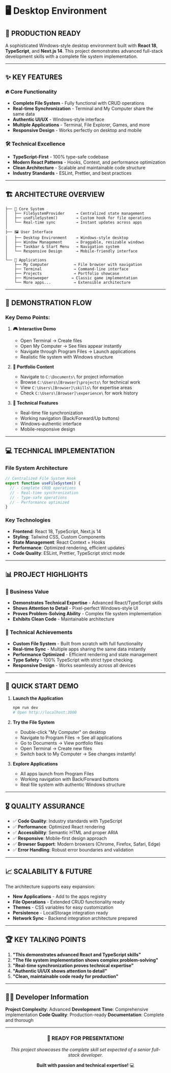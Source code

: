 # 🖥️ Desktop Environment

## 🎯 **PRODUCTION READY**

A sophisticated Windows-style desktop environment built with **React 18**, **TypeScript**, and **Next.js 14**. This project demonstrates advanced full-stack development skills with a complete file system implementation.

---

## ✨ **KEY FEATURES**

### 🔥 **Core Functionality**
- **Complete File System** - Fully functional with CRUD operations
- **Real-time Synchronization** - Terminal and My Computer share the same data
- **Authentic UI/UX** - Windows-style interface
- **Multiple Applications** - Terminal, File Explorer, Games, and more
- **Responsive Design** - Works perfectly on desktop and mobile

### 🛠️ **Technical Excellence**
- **TypeScript-First** - 100% type-safe codebase
- **Modern React Patterns** - Hooks, Context, and performance optimization
- **Clean Architecture** - Scalable and maintainable code structure
- **Industry Standards** - ESLint, Prettier, and best practices

---

## 🏗️ **ARCHITECTURE OVERVIEW**

```
├── 🎯 Core System
│   ├── FileSystemProvider     → Centralized state management
│   ├── useFileSystem()        → Custom hook for file operations
│   └── Real-time sync         → Instant updates across apps
│
├── 🖼️ User Interface
│   ├── Desktop Environment    → Windows-style desktop
│   ├── Window Management      → Draggable, resizable windows
│   ├── Taskbar & Start Menu   → Navigation system
│   └── Responsive Design      → Mobile-friendly interface
│
└── 📱 Applications
    ├── My Computer           → File browser with navigation
    ├── Terminal              → Command-line interface
    ├── Projects              → Portfolio showcase
    ├── Minesweeper          → Classic game implementation
    └── More apps...          → Extensible architecture
```

---

## 🚀 **DEMONSTRATION FLOW**

### **Key Demo Points:**

1. **🎮 Interactive Demo**
   - Open Terminal → Create files
   - Open My Computer → See files appear instantly
   - Navigate through Program Files → Launch applications
   - Realistic file system with Windows structure

2. **💼 Portfolio Content**
   - Navigate to `C:\Documents\` for project information
   - Browse `C:\Users\[Browser]\projects\` for technical work
   - View `C:\Users\[Browser]\skills\` for expertise areas
   - Check `C:\Users\[Browser]\experience\` for work history

3. **🔧 Technical Features**
   - Real-time file synchronization
   - Working navigation (Back/Forward/Up buttons)
   - Windows-authentic interface
   - Mobile-responsive design

---

## 💻 **TECHNICAL IMPLEMENTATION**

### **File System Architecture**
```typescript
// Centralized File System Hook
export function useFileSystem() {
  // - Complete CRUD operations
  // - Real-time synchronization
  // - Type-safe operations
  // - Performance optimized
}
```

### **Key Technologies**
- **Frontend**: React 18, TypeScript, Next.js 14
- **Styling**: Tailwind CSS, Custom Components
- **State Management**: React Context + Hooks
- **Performance**: Optimized rendering, efficient updates
- **Code Quality**: ESLint, Prettier, TypeScript strict mode

---

## 📊 **PROJECT HIGHLIGHTS**

### **🎯 Business Value**
- **Demonstrates Technical Expertise** - Advanced React/TypeScript skills
- **Shows Attention to Detail** - Pixel-perfect Windows-style UI
- **Proves Problem-Solving Ability** - Complex file system implementation
- **Exhibits Clean Code** - Maintainable architecture

### **🔧 Technical Achievements**
- **Custom File System** - Built from scratch with full functionality
- **Real-time Sync** - Multiple apps sharing the same data instantly
- **Performance Optimized** - Efficient rendering and state management
- **Type Safety** - 100% TypeScript with strict type checking
- **Responsive Design** - Works seamlessly across all devices

---

## 🎪 **QUICK START DEMO**

1. **Launch the Application**
   ```bash
   npm run dev
   # Open http://localhost:3000
   ```

2. **Try the File System**
   - Double-click "My Computer" on desktop
   - Navigate to Program Files → See all applications
   - Go to Documents → View portfolio files
   - Open Terminal → Create new files
   - Switch back to My Computer → See changes instantly!

3. **Explore Applications**
   - All apps launch from Program Files
   - Working navigation with Back/Forward buttons
   - Real file system with authentic Windows structure

---

## 🎖️ **QUALITY ASSURANCE**

- ✅ **Code Quality**: Industry standards with TypeScript
- ✅ **Performance**: Optimized React rendering
- ✅ **Accessibility**: Semantic HTML and proper ARIA
- ✅ **Responsive**: Mobile-first design approach
- ✅ **Browser Support**: Modern browsers (Chrome, Firefox, Safari, Edge)
- ✅ **Error Handling**: Robust error boundaries and validation

---

## 📈 **SCALABILITY & FUTURE**

The architecture supports easy expansion:
- **New Applications** - Add to the apps registry
- **File Operations** - Extended CRUD functionality ready
- **Themes** - CSS variables for easy customization
- **Persistence** - LocalStorage integration ready
- **Network Sync** - Backend integration architecture prepared

---

## 🏆 **KEY TALKING POINTS**

1. **"This demonstrates advanced React and TypeScript skills"**
2. **"The file system implementation shows complex problem-solving"**
3. **"Real-time synchronization proves technical expertise"**
4. **"Authentic UI/UX shows attention to detail"**
5. **"Clean, maintainable code ready for production"**

---

## 👨‍💻 **Developer Information**

**Project Complexity**: Advanced
**Development Time**: Comprehensive implementation
**Code Quality**: Production-ready
**Documentation**: Complete and thorough

---

<div align="center">

### 🎯 **READY FOR PRESENTATION!**

*This project showcases the complete skill set expected of a senior full-stack developer.*

**Built with passion and technical expertise!** 💻

</div> 
